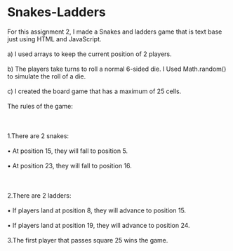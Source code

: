 # Snakes-Ladders 
For this assignment 2, I made a Snakes and ladders game that is text base just using HTML and JavaScript.
<br></br>
a) I used arrays to keep the current position of 2 players.
<br></br>
b) The players take turns to roll a normal 6-sided die. I Used Math.random() to simulate the roll of a die.
<br></br>
c) I created the board game that has a maximum of 25 cells.
<br></br>
The rules of the game:
<br></br>
<br></br>
1.There are 2 snakes:
<br></br>
 • At position 15, they will fall to position 5.
 <br></br>
 • At position 23, they will fall to position 16.
 <br></br>
 <br></br>
2.There are 2 ladders:
<br></br>
• If players land at position 8, they will advance to position 15.
<br></br>
• If players land at position 19, they will advance to position 24. 
<br></br>
3.The first player that passes square 25 wins the game.
